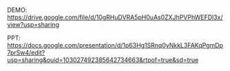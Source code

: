 DEMO:
https://drive.google.com/file/d/10gRHuDVRA5pH0uAs0ZXJhPVPhWEFDl3x/view?usp=sharing

PPT: 
https://docs.google.com/presentation/d/1p63Hg1SRnq0yNkkL3FAKqPgmDp7prSw4/edit?usp=sharing&ouid=103027492385642734663&rtpof=true&sd=true
